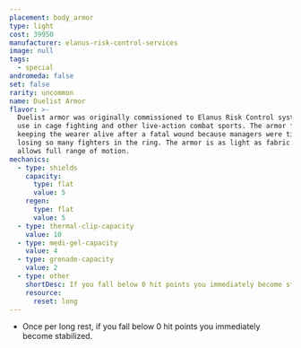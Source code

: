 ```yaml
---
placement: body_armor
type: light
cost: 39950
manufacturer: elanus-risk-control-services
image: null
tags:
  - special
andromeda: false
set: false
rarity: uncommon
name: Duelist Armor
flavor: >-
  Duelist armor was originally commissioned to Elanus Risk Control systems for
  use in cage fighting and other live-action combat sports. The armor focuses on
  keeping the wearer alive after a fatal wound because managers were tired of
  losing so many fighters in the ring. The armor is as light as fabric and
  allows full range of motion.
mechanics:
  - type: shields
    capacity:
      type: flat
      value: 5
    regen:
      type: flat
      value: 5
  - type: thermal-clip-capacity
    value: 10
  - type: medi-gel-capacity
    value: 4
  - type: grenade-capacity
    value: 2
  - type: other
    shortDesc: If you fall below 0 hit points you immediately become stabilized.
    resource:
      reset: long
---
```

- Once per long rest, if you fall below 0 hit points you immediately become stabilized.
